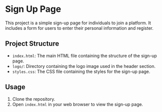 # Sign Up Page

This project is a simple sign-up page for individuals to join a platform. It includes a form for users to enter their personal information and register.

## Project Structure

- `index.html`: The main HTML file containing the structure of the sign-up page.
- `logo/`: Directory containing the logo image used in the header section.
- `styles.css`: The CSS file containing the styles for the sign-up page.

## Usage

1. Clone the repository.
2. Open `index.html` in your web browser to view the sign-up page.

